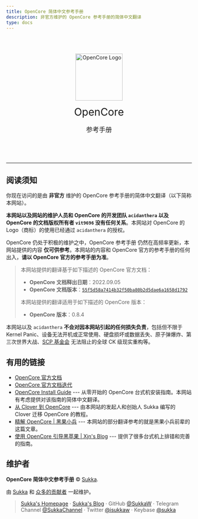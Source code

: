 ```yaml
---
title: OpenCore 简体中文参考手册
description: 非官方维护的 OpenCore 参考手册的简体中文翻译
type: docs
---
```


<br><br>
<div align="center">
<img src="/logo/opencore.png" alt="OpenCore Logo" width="128px">

<p>
<span style="margin-top: 1em; margin-bottom: .5em; font-size: 2em">OpenCore</span>
<br><br>
<span style="margin-top: 2.2857em; margin-bottom: .5714em; font-size: 1.25em">参考手册</span>
</div>
<br><br><br>

----

## 阅读须知

你现在访问的是由 **非官方** 维护的 OpenCore 参考手册的简体中文翻译（以下简称本网站）。

**本网站以及网站的维护人员和 OpenCore 的开发团队 `acidanthera` 以及 OpenCore 的文档版权所有者 `vit9696` 没有任何关系**。本网站对 OpenCore 的 Logo（商标）的使用已经通过 `acidanthera` 的授权。

OpenCore 仍处于积极的维护之中，OpenCore 参考手册 仍然在高频率更新，本网站提供的内容 **仅可供参考**。本网站的内容和 OpenCore 官方的参考手册的任何出入，**请以 OpenCore 官方的参考手册为准**。

> 本网站提供的翻译基于如下描述的 OpenCore 官方文档：
>
> - **OpenCore 文档释出日期**：2022.09.05
> - **OpenCore 文档版本**：[`55f5d58a7414b32f50ba80b2d5dae6a1658d1792`](https://github.com/acidanthera/OpenCorePkg/commit/55f5d58a7414b32f50ba80b2d5dae6a1658d1792)
>
> 本网站提供的翻译适用于如下描述的 OpenCore 版本：
>
> - **OpenCore 版本**：0.8.4

本网站以及 `acidanthera` **不会对因本网站引起的任何损失负责**，包括但不限于 Kernel Panic、设备无法开机或正常使用、硬盘损坏或数据丢失、原子弹爆炸、第三次世界大战、[SCP 基金会](https://scp-wiki-cn.wikidot.com/) 无法阻止的全球 CK 级现实重构等。

## 有用的链接

- [OpenCore 官方文档](https://github.com/acidanthera/OpenCorePkg/blob/master/Docs/Configuration.pdf)
- [OpenCore 官方文档迭代](https://github.com/acidanthera/OpenCorePkg/blob/master/Docs/Differences/Differences.pdf)
- [OpenCore Install Guide](https://dortania.github.io/OpenCore-Install-Guide/) --- 从零开始的 OpenCore 台式机安装指南。本网站有考虑提供对该指南的简体中文翻译。
- [从 Clover 到 OpenCore](https://blog.skk.moe/post/from-clover-to-opencore/) --- 由本网站的发起人和创始人 Sukka 编写的 Clover 迁移 OpenCore 的教程。
- [精解 OpenCore | 黑果小兵](https://blog.daliansky.net/OpenCore-BootLoader.html) --- 本网站的部分翻译参考的就是黑果小兵前辈的这篇文章。
- [使用 OpenCore 引导黑苹果 | Xjn's Blog](https://blog.xjn819.com/?p=543) --- 提供了很多台式机上排错和完善的指南。

## 维护者

**OpenCore 简体中文参考手册** © [Sukka](https://github.com/SukkaW).<br>

由 [Sukka](https://github.com/SukkaW) 和 [众多的贡献者](https://github.com/SukkaW/OpenCore-Document-zh_Hans/contributors) 一起维护。

> [Sukka's Homepage](https://skk.moe) · [Sukka's Blog](https://blog.skk.moe) · GitHub [@SukkaW](https://github.com/SukkaW) · Telegram Channel [@SukkaChannel](https://t.me/SukkaChannel) · Twitter [@isukkaw](https://twitter.com/isukkaw) · Keybase [@sukka](https://keybase.io/sukka)
